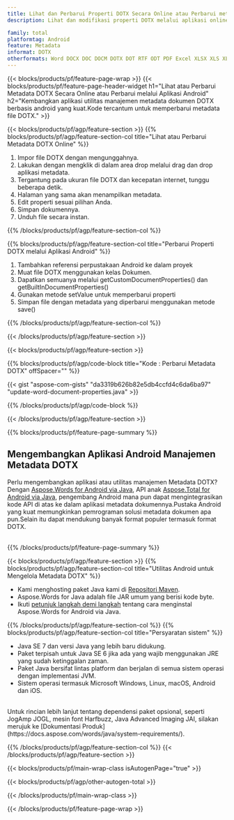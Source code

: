 ```yaml
---
title: Lihat dan Perbarui Properti DOTX Secara Online atau Perbarui metadata menggunakan Aplikasi Seluler Android
description: Lihat dan modifikasi properti DOTX melalui aplikasi online secara gratis.Kode API Android untuk memperbarui properti DOTX.

family: total
platformtag: Android
feature: Metadata
informat: DOTX
otherformats: Word DOCX DOC DOCM DOTX DOT RTF ODT PDF Excel XLSX XLS XLSM XLSB ODS Powerpoint PPTX PPT ODP
---
```

{{< blocks/products/pf/feature-page-wrap >}}
{{< blocks/products/pf/feature-page-header-widget h1="Lihat atau Perbarui Metadata DOTX Secara Online atau Perbarui melalui Aplikasi Android" h2="Kembangkan aplikasi utilitas manajemen metadata dokumen DOTX berbasis android yang kuat.Kode tercantum untuk memperbarui metadata file DOTX." >}}

{{< blocks/products/pf/agp/feature-section >}}
{{% blocks/products/pf/agp/feature-section-col title="Lihat atau Perbarui Metadata DOTX Online" %}}

1. Impor file DOTX dengan mengunggahnya.
1. Lakukan dengan mengklik di dalam area drop melalui drag dan drop aplikasi metadata.
1. Tergantung pada ukuran file DOTX dan kecepatan internet, tunggu beberapa detik.
1. Halaman yang sama akan menampilkan metadata.
1. Edit properti sesuai pilihan Anda.
1. Simpan dokumennya.
1. Unduh file secara instan.

{{% /blocks/products/pf/agp/feature-section-col %}}

{{% blocks/products/pf/agp/feature-section-col title="Perbarui Properti DOTX melalui Aplikasi Android" %}}

1. Tambahkan referensi perpustakaan Android ke dalam proyek
1. Muat file DOTX menggunakan kelas Dokumen.
1. Dapatkan semuanya melalui getCustomDocumentProperties() dan getBuiltInDocumentProperties()
1. Gunakan metode setValue untuk memperbarui properti
1. Simpan file dengan metadata yang diperbarui menggunakan metode save()

{{% /blocks/products/pf/agp/feature-section-col %}}

{{< /blocks/products/pf/agp/feature-section >}}

{{< blocks/products/pf/agp/feature-section >}}

{{% blocks/products/pf/agp/code-block title="Kode : Perbarui Metadata DOTX" offSpacer="" %}}

{{< gist "aspose-com-gists" "da3319b626b82e5db4ccfd4c6da6ba97" "update-word-document-properties.java" >}}

{{% /blocks/products/pf/agp/code-block %}}

{{< /blocks/products/pf/agp/feature-section >}}

{{% blocks/products/pf/feature-page-summary %}}

<h2>Mengembangkan Aplikasi Android Manajemen Metadata DOTX</h2>

Perlu mengembangkan aplikasi atau utilitas manajemen Metadata DOTX?Dengan [Aspose.Words for Android via Java](https://products.aspose.com/words/id/android-java/), API anak [Aspose.Total for Android via Java](https://products.aspose.com/total/id/android-java/), pengembang Android mana pun dapat mengintegrasikan kode API di atas ke dalam aplikasi metadata dokumennya.Pustaka Android yang kuat memungkinkan pemrograman solusi metadata dokumen apa pun.Selain itu dapat mendukung banyak format populer termasuk format DOTX.<br /><br />

{{% /blocks/products/pf/feature-page-summary %}}

{{< blocks/products/pf/agp/feature-section >}}
{{% blocks/products/pf/agp/feature-section-col title="Utilitas Android untuk Mengelola Metadata DOTX" %}}

- Kami menghosting paket Java kami di [Repositori Maven](https://releases.aspose.com/java/repo/com/aspose/aspose-words/). 
- Aspose.Words for Java adalah file JAR umum yang berisi kode byte.
- Ikuti [petunjuk langkah demi langkah](https://docs.aspose.com/words/java/install-aspose-words-for-android-via-java/) tentang cara menginstal Aspose.Words for Android via Java.

{{% /blocks/products/pf/agp/feature-section-col %}}
{{% blocks/products/pf/agp/feature-section-col title="Persyaratan sistem" %}}

- Java SE 7 dan versi Java yang lebih baru didukung.
- Paket terpisah untuk Java SE 6 jika ada yang wajib menggunakan JRE yang sudah ketinggalan zaman.
- Paket Java bersifat lintas platform dan berjalan di semua sistem operasi dengan implementasi JVM.
- Sistem operasi termasuk Microsoft Windows, Linux, macOS, Android dan iOS.

<br />
Untuk rincian lebih lanjut tentang dependensi paket opsional, seperti JogAmp JOGL, mesin font Harfbuzz, Java Advanced Imaging JAI, silakan merujuk ke [Dokumentasi Produk](https://docs.aspose.com/words/java/system-requirements/).

{{% /blocks/products/pf/agp/feature-section-col %}}
{{< /blocks/products/pf/agp/feature-section >}}


{{< blocks/products/pf/main-wrap-class isAutogenPage="true" >}}

{{< blocks/products/pf/agp/other-autogen-total >}}

{{< /blocks/products/pf/main-wrap-class >}}

{{< /blocks/products/pf/feature-page-wrap >}}